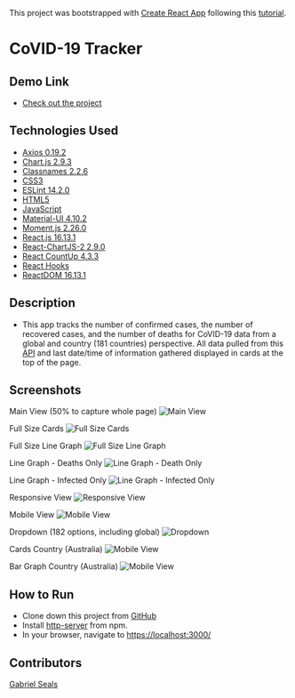 This project was bootstrapped with [Create React App](https://github.com/facebook/create-react-app) following this [tutorial](https://youtu.be/khJlrj3Y6Ls).

# CoVID-19 Tracker

## Demo Link

* [Check out the project](https://gseals.github.io/covid-19-tracker/)

## Technologies Used

* [Axios 0.19.2](https://www.npmjs.com/package/axios)
* [Chart.js 2.9.3](https://www.chartjs.org/)
* [Classnames 2.2.6](https://github.com/JedWatson/classnames)
* [CSS3](https://www.w3.org/Style/CSS/Overview.en.html)
* [ESLint 14.2.0](https://eslint.org/)
* [HTML5](https://html.spec.whatwg.org/multipage/)
* [JavaScript](https://www.javascript.com/)
* [Material-UI 4.10.2](https://material-ui.com/)
* [Moment.js 2.26.0](https://momentjs.com/)
* [React.js 16.13.1](https://reactjs.org/docs/create-a-new-react-app.html)
* [React-ChartJS-2 2.9.0](https://jerairrest.github.io/react-chartjs-2/)
* [React CountUp 4.3.3](https://www.npmjs.com/package/react-countup)
* [React Hooks](https://reactjs.org/docs/hooks-intro.html)
* [ReactDOM 16.13.1](https://www.npmjs.com/package/react-dom)

## Description

* This app tracks the number of confirmed cases, the number of recovered cases, and the number of deaths for CoVID-19 data from a global and country (181 countries) perspective. All data pulled from this [API](https://covid19.mathdro.id/api) and last date/time of information gathered displayed in cards at the top of the page.

## Screenshots

Main View (50% to capture whole page)
![Main View](https://raw.githubusercontent.com/gseals/covid-19-tracker/master/screenshots/MainView50Percent.png)

Full Size Cards
![Full Size Cards](https://raw.githubusercontent.com/gseals/covid-19-tracker/master/screenshots/FullSizeCards.png)

Full Size Line Graph
![Full Size Line Graph](https://raw.githubusercontent.com/gseals/covid-19-tracker/master/screenshots/FullSizeLineGraph.png)

Line Graph - Deaths Only
![Line Graph - Death Only](https://raw.githubusercontent.com/gseals/covid-19-tracker/master/screenshots/LineGraphDeathsOnly.png)

Line Graph - Infected Only
![Line Graph - Infected Only](https://raw.githubusercontent.com/gseals/covid-19-tracker/master/screenshots/LineGraphInfectedOnly.png)

Responsive View
![Responsive View](https://raw.githubusercontent.com/gseals/covid-19-tracker/master/screenshots/Responsive.png)

Mobile View
![Mobile View](https://raw.githubusercontent.com/gseals/covid-19-tracker/master/screenshots/Mobile.png)

Dropdown (182 options, including global)
![Dropdown](https://raw.githubusercontent.com/gseals/covid-19-tracker/master/screenshots/Dropdown.png)

Cards Country (Australia)
![Mobile View](https://raw.githubusercontent.com/gseals/covid-19-tracker/master/screenshots/CardsCountry.png)

Bar Graph Country (Australia)
![Mobile View](https://raw.githubusercontent.com/gseals/covid-19-tracker/master/screenshots/BarGraphCountry.png)

## How to Run

* Clone down this project from [GitHub](https://github.com/gseals/covid-19-tracker)
* Install [http-server](https://www.npmjs.com/package/http-server) from npm.
* In your browser, navigate to [https://localhost:3000/](https://localhost:3000/)

## Contributors

[Gabriel Seals](https://github.com/gseals)
